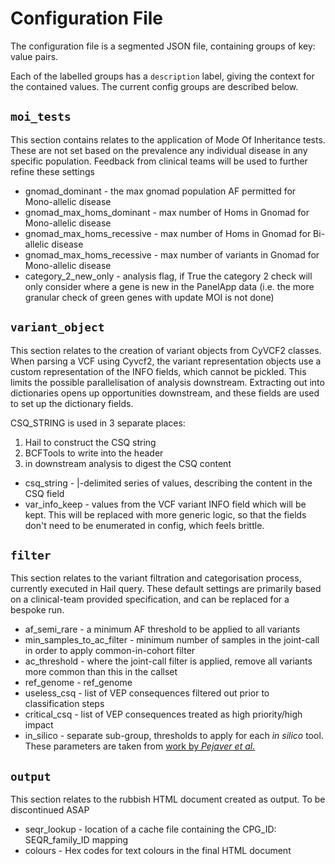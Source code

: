 # Configuration File

The configuration file is a segmented JSON file, containing groups of key: value pairs.

Each of the labelled groups has a `description` label, giving the context for the contained values. The current config groups are described below.

## `moi_tests`

This section contains relates to the application of Mode Of Inheritance tests. These are not set based on the prevalence
any individual disease in any specific population. Feedback from clinical teams will be used to further refine these
settings

* gnomad_dominant - the max gnomad population AF permitted for Mono-allelic disease
* gnomad_max_homs_dominant - max number of Homs in Gnomad for Mono-allelic disease
* gnomad_max_homs_recessive - max number of Homs in Gnomad for Bi-allelic disease
* gnomad_max_homs_recessive - max number of variants in Gnomad for Mono-allelic disease
* category_2_new_only - analysis flag, if True the category 2 check will only consider where a gene is new in the PanelApp data (i.e. the more granular check of green genes with update MOI is not done)

## `variant_object`

This section relates to the creation of variant objects from CyVCF2 classes. When parsing a VCF using Cyvcf2, the
variant representation objects use a custom representation of the INFO fields, which cannot be pickled. This limits the
possible parallelisation of analysis downstream. Extracting out into dictionaries opens up opportunities downstream, and
these fields are used to set up the dictionary fields.

CSQ_STRING is used in 3 separate places:

1. Hail to construct the CSQ string
2. BCFTools to write into the header
3. in downstream analysis to digest the CSQ content

* csq_string - |-delimited series of values, describing the content in the CSQ field
* var_info_keep - values from the VCF variant INFO field which will be kept. This will be replaced with more generic
logic, so that the fields don't need to be enumerated in config, which feels brittle.

## `filter`

This section relates to the variant filtration and categorisation process, currently executed in Hail query. These
default settings are primarily based on a clinical-team provided specification, and can be replaced for a bespoke run.

* af_semi_rare - a minimum AF threshold to be applied to all variants
* min_samples_to_ac_filter - minimum number of samples in the joint-call in order to apply common-in-cohort filter
* ac_threshold - where the joint-call filter is applied, remove all variants more common than this in the callset
* ref_genome - ref_genome
* useless_csq - list of VEP consequences filtered out prior to classification steps
* critical_csq - list of VEP consequences treated as high priority/high impact
* in_silico - separate sub-group, thresholds to apply for each *in silico* tool. These parameters are taken from [work by *Pejaver et al.*](https://www.biorxiv.org/content/10.1101/2022.03.17.484479v1)

## `output`

This section relates to the rubbish HTML document created as output. To be discontinued ASAP

* seqr_lookup - location of a cache file containing the CPG_ID: SEQR_family_ID mapping
* colours - Hex codes for text colours in the final HTML document
